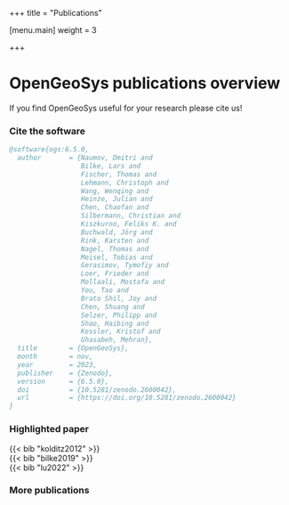 +++
title = "Publications"

[menu.main]
weight = 3

+++

<h1 class="sm:text-3xl text-2xl font-medium title-font mb-2 text-gray-900">OpenGeoSys publications overview</h1>
<p class="lg:w-1/2 w-full leading-relaxed text-base">If you find OpenGeoSys useful for your research please cite us!</p>

### Cite the software

```bibtex
@software{ogs:6.5.0,
  author       = {Naumov, Dmitri and
                  Bilke, Lars and
                  Fischer, Thomas and
                  Lehmann, Christoph and
                  Wang, Wenqing and
                  Heinze, Julian and
                  Chen, Chaofan and
                  Silbermann, Christian and
                  Kiszkurno, Feliks K. and
                  Buchwald, Jörg and
                  Rink, Karsten and
                  Nagel, Thomas and
                  Meisel, Tobias and
                  Gerasimov, Tymofiy and
                  Loer, Frieder and
                  Mollaali, Mostafa and
                  You, Tao and
                  Brato Shil, Joy and
                  Chen, Shuang and
                  Selzer, Philipp and
                  Shao, Haibing and
                  Kessler, Kristof and
                  Ghasabeh, Mehran},
  title        = {OpenGeoSys},
  month        = nov,
  year         = 2023,
  publisher    = {Zenodo},
  version      = {6.5.0},
  doi          = {10.5281/zenodo.2600042},
  url          = {https://doi.org/10.5281/zenodo.2600042}
}
```

### Highlighted paper

<div class="bg-brand-50 rounded-lg shadow p-2 mb-4 text-gray-900">
{{< bib "kolditz2012" >}}
</div>

<div class="bg-brand-50 rounded-lg shadow p-2 mb-4 text-gray-900">
{{< bib "bilke2019" >}}
</div>

<div class="bg-brand-50 rounded-lg shadow p-2 mb-4 text-gray-900">
{{< bib "lu2022" >}}
</div>

### More publications

